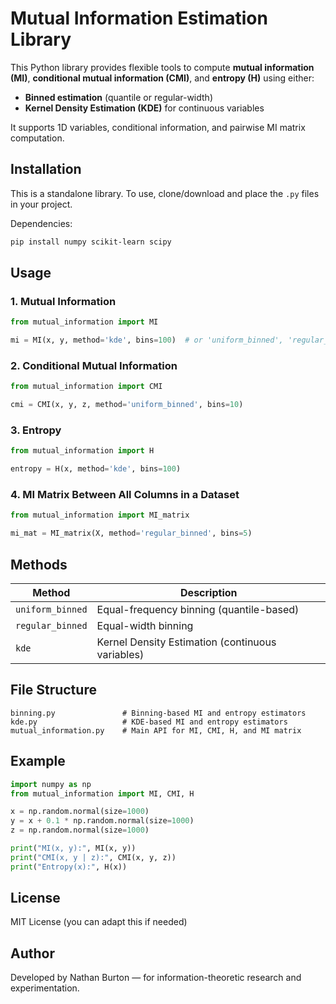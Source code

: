 # Mutual Information Estimation Library

This Python library provides flexible tools to compute **mutual information (MI)**, **conditional mutual information (CMI)**, and **entropy (H)** using either:

- **Binned estimation** (quantile or regular-width)
- **Kernel Density Estimation (KDE)** for continuous variables

It supports 1D variables, conditional information, and pairwise MI matrix computation.

## Installation

This is a standalone library. To use, clone/download and place the `.py` files in your project.

Dependencies:

```bash
pip install numpy scikit-learn scipy
```

## Usage

### 1. Mutual Information

```python
from mutual_information import MI

mi = MI(x, y, method='kde', bins=100)  # or 'uniform_binned', 'regular_binned'
```

### 2. Conditional Mutual Information

```python
from mutual_information import CMI

cmi = CMI(x, y, z, method='uniform_binned', bins=10)
```

### 3. Entropy

```python
from mutual_information import H

entropy = H(x, method='kde', bins=100)
```

### 4. MI Matrix Between All Columns in a Dataset

```python
from mutual_information import MI_matrix

mi_mat = MI_matrix(X, method='regular_binned', bins=5)
```

## Methods

| Method           | Description                                      |
|------------------|--------------------------------------------------|
| `uniform_binned` | Equal-frequency binning (quantile-based)         |
| `regular_binned` | Equal-width binning                              |
| `kde`            | Kernel Density Estimation (continuous variables) |

## File Structure

```
binning.py               # Binning-based MI and entropy estimators
kde.py                   # KDE-based MI and entropy estimators
mutual_information.py    # Main API for MI, CMI, H, and MI matrix
```

## Example

```python
import numpy as np
from mutual_information import MI, CMI, H

x = np.random.normal(size=1000)
y = x + 0.1 * np.random.normal(size=1000)
z = np.random.normal(size=1000)

print("MI(x, y):", MI(x, y))
print("CMI(x, y | z):", CMI(x, y, z))
print("Entropy(x):", H(x))
```

## License

MIT License (you can adapt this if needed)

## Author

Developed by Nathan Burton — for information-theoretic research and experimentation.
